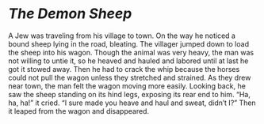 # ***The Demon Sheep***



A Jew was traveling from his village to town. On the way he noticed a bound sheep lying in the road, bleating. The villager jumped down to load the sheep into his wagon. Though the animal was very heavy, the man was not willing to untie it, so he heaved and hauled and labored until at last he got it stowed away. Then he had to crack the whip because the horses could not pull the wagon unless they stretched and strained. As they drew near town, the man felt the wagon moving more easily. Looking back, he saw the sheep standing on its hind legs, exposing its rear end to him. “Ha, ha, ha!” it cried. “I sure made you heave and haul and sweat, didn’t I?” Then it leaped from the wagon and disappeared.